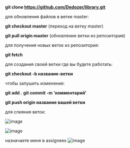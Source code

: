 **git clone https://github.com/Dedozer/library.git**



для обновления файлов в ветке master:

**git checkout master** (переход на ветку master)

**git pull origin master** (обновление ветки из репозитория)



для получения новых веток из репозитория:

**git fetch**



для создания своей ветки где вы будете работать:

**git checkout -b название-ветки**



чтобы запушить изменения:

**git add .**
**git commit -m 'комментарий'**

**git push origin название вашей ветки**



для слияния веток:

![image](https://user-images.githubusercontent.com/80650617/204837239-d1f8527c-c620-4e6d-b86d-02051f04a6ff.png)

![image](https://user-images.githubusercontent.com/80650617/204837307-73776e2d-bb8e-4c13-9d7e-8af8eed43a1b.png)

назначаете меня в assignees ![image](https://user-images.githubusercontent.com/80650617/204837384-6917d819-6e17-4f5e-a115-e7deb3702127.png)
